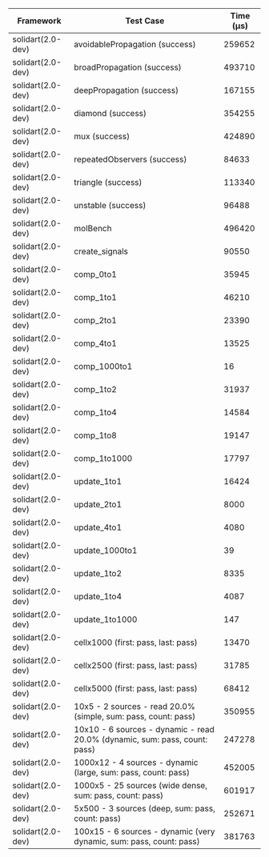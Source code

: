 | Framework | Test Case | Time (μs) |
| --- | --- | --- |
| solidart(2.0-dev) | avoidablePropagation (success) | 259652 |
| solidart(2.0-dev) | broadPropagation (success) | 493710 |
| solidart(2.0-dev) | deepPropagation (success) | 167155 |
| solidart(2.0-dev) | diamond (success) | 354255 |
| solidart(2.0-dev) | mux (success) | 424890 |
| solidart(2.0-dev) | repeatedObservers (success) | 84633 |
| solidart(2.0-dev) | triangle (success) | 113340 |
| solidart(2.0-dev) | unstable (success) | 96488 |
| solidart(2.0-dev) | molBench | 496420 |
| solidart(2.0-dev) | create_signals | 90550 |
| solidart(2.0-dev) | comp_0to1 | 35945 |
| solidart(2.0-dev) | comp_1to1 | 46210 |
| solidart(2.0-dev) | comp_2to1 | 23390 |
| solidart(2.0-dev) | comp_4to1 | 13525 |
| solidart(2.0-dev) | comp_1000to1 | 16 |
| solidart(2.0-dev) | comp_1to2 | 31937 |
| solidart(2.0-dev) | comp_1to4 | 14584 |
| solidart(2.0-dev) | comp_1to8 | 19147 |
| solidart(2.0-dev) | comp_1to1000 | 17797 |
| solidart(2.0-dev) | update_1to1 | 16424 |
| solidart(2.0-dev) | update_2to1 | 8000 |
| solidart(2.0-dev) | update_4to1 | 4080 |
| solidart(2.0-dev) | update_1000to1 | 39 |
| solidart(2.0-dev) | update_1to2 | 8335 |
| solidart(2.0-dev) | update_1to4 | 4087 |
| solidart(2.0-dev) | update_1to1000 | 147 |
| solidart(2.0-dev) | cellx1000 (first: pass, last: pass) | 13470 |
| solidart(2.0-dev) | cellx2500 (first: pass, last: pass) | 31785 |
| solidart(2.0-dev) | cellx5000 (first: pass, last: pass) | 68412 |
| solidart(2.0-dev) | 10x5 - 2 sources - read 20.0% (simple, sum: pass, count: pass) | 350955 |
| solidart(2.0-dev) | 10x10 - 6 sources - dynamic - read 20.0% (dynamic, sum: pass, count: pass) | 247278 |
| solidart(2.0-dev) | 1000x12 - 4 sources - dynamic (large, sum: pass, count: pass) | 452005 |
| solidart(2.0-dev) | 1000x5 - 25 sources (wide dense, sum: pass, count: pass) | 601917 |
| solidart(2.0-dev) | 5x500 - 3 sources (deep, sum: pass, count: pass) | 252671 |
| solidart(2.0-dev) | 100x15 - 6 sources - dynamic (very dynamic, sum: pass, count: pass) | 381763 |
